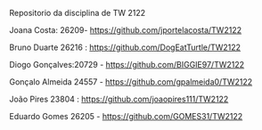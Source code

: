 Repositorio da disciplina de TW 2122


Joana Costa: 26209- https://github.com/jportelacosta/TW2122

Bruno Duarte 26216 : https://github.com/DogEatTurtle/TW2122

Diogo Gonçalves:20729 - https://github.com/BIGGIE97/TW2122

Gonçalo Almeida 24557 - https://github.com/gpalmeida0/TW2122

João Pires 23804 : https://github.com/joaopires111/TW2122

Eduardo Gomes 26205 - https://github.com/GOMES31/TW2122
